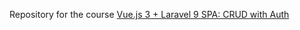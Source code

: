 Repository for the course [Vue.js 3 + Laravel 9 SPA: CRUD with Auth](https://laraveldaily.com/course/vue-laravel-spa) 
